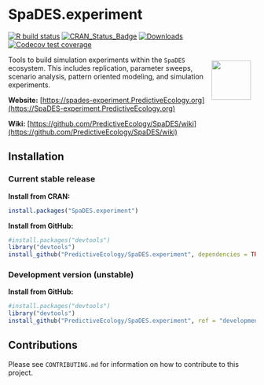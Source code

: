 # SpaDES.experiment

<!-- badges: start -->
[![R build status](https://github.com/PredictiveEcology/SpaDES.experiment/workflows/R-CMD-check/badge.svg)](https://github.com/PredictiveEcology/SpaDES.experiment/actions)
[![CRAN_Status_Badge](http://www.r-pkg.org/badges/version/SpaDES.experiment)](https://cran.r-project.org/package=SpaDES.experiment)
[![Downloads](http://cranlogs.r-pkg.org/badges/grand-total/SpaDES.experiment)](https://cran.r-project.org/package=SpaDES.experiment)
[![Codecov test coverage](https://codecov.io/gh/PredictiveEcology/SpaDES.experiment/branch/master/graph/badge.svg)](https://app.codecov.io/gh/PredictiveEcology/SpaDES.experiment?branch=master)
<!-- badges: end -->

<img align="right" width="80" vspace="10" hspace="10" src="https://github.com/PredictiveEcology/SpaDES/raw/master/docs/images/SpaDES.png">

Tools to build simulation experiments within the `SpaDES` ecosystem.
This includes replication, parameter sweeps, scenario analysis, pattern oriented modeling, and simulation experiments.

**Website:** [https://spades-experiment.PredictiveEcology.org](https://SpaDES-experiment.PredictiveEcology.org)

**Wiki:** [https://github.com/PredictiveEcology/SpaDES/wiki](https://github.com/PredictiveEcology/SpaDES/wiki)

## Installation

### Current stable release

**Install from CRAN:**

```r
install.packages("SpaDES.experiment")
```

**Install from GitHub:**

```r
#install.packages("devtools")
library("devtools")
install_github("PredictiveEcology/SpaDES.experiment", dependencies = TRUE) # master
```

### Development version (unstable)

**Install from GitHub:**

```r
#install.packages("devtools")
library("devtools")
install_github("PredictiveEcology/SpaDES.experiment", ref = "development", dependencies = TRUE)
```

## Contributions

Please see `CONTRIBUTING.md` for information on how to contribute to this project.
